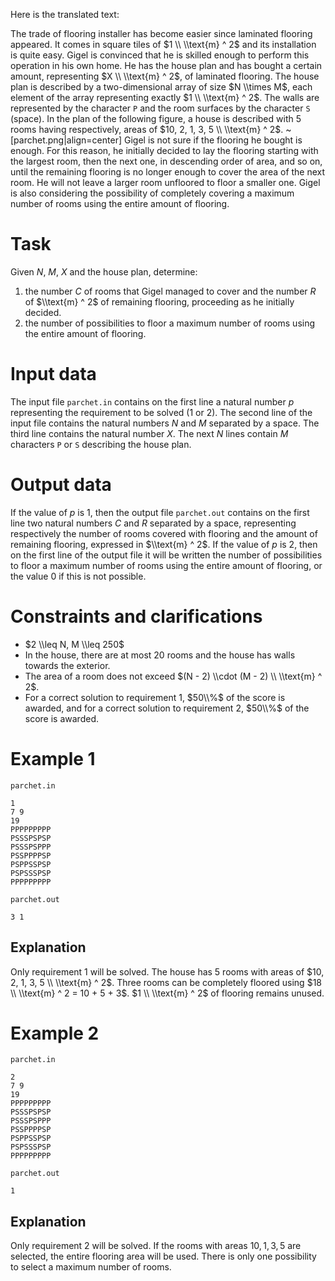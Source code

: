 Here is the translated text:

The trade of flooring installer has become easier since laminated flooring appeared. It comes in square tiles of $1 \\ \\text{m} ^ 2$ and its installation is quite easy. Gigel is convinced that he is skilled enough to perform this operation in his own home. He has the house plan and has bought a certain amount, representing $X \\ \\text{m} ^ 2$, of laminated flooring. The house plan is described by a two-dimensional array of size $N \\times M$, each element of the array representing exactly $1 \\ \\text{m} ^ 2$. The walls are represented by the character `P` and the room surfaces by the character `S` (space). In the plan of the following figure, a house is described with $5$ rooms having respectively, areas of $10, 2, 1, 3, 5 \\ \\text{m} ^ 2$.
~[parchet.png|align=center]
Gigel is not sure if the flooring he bought is enough. For this reason, he initially decided to lay the flooring starting with the largest room, then the next one, in descending order of area, and so on, until the remaining flooring is no longer enough to cover the area of the next room. He will not leave a larger room unfloored to floor a smaller one.
Gigel is also considering the possibility of completely covering a maximum number of rooms using the entire amount of flooring.

# Task

Given $N$, $M$, $X$ and the house plan, determine:
1. the number $C$ of rooms that Gigel managed to cover and the number $R$ of $\\text{m} ^ 2$ of remaining flooring, proceeding as he initially decided.
2. the number of possibilities to floor a maximum number of rooms using the entire amount of flooring.

# Input data

The input file `parchet.in` contains on the first line a natural number $p$ representing the requirement to be solved ($1$ or $2$). The second line of the input file contains the natural numbers $N$ and $M$ separated by a space. The third line contains the natural number $X$. The next $N$ lines contain $M$ characters `P` or `S` describing the house plan.

# Output data

If the value of $p$ is $1$, then the output file `parchet.out` contains on the first line two natural numbers $C$ and $R$ separated by a space, representing respectively the number of rooms covered with flooring and the amount of remaining flooring, expressed in $\\text{m} ^ 2$.
If the value of $p$ is $2$, then on the first line of the output file it will be written the number of possibilities to floor a maximum number of rooms using the entire amount of flooring, or the value $0$ if this is not possible.

# Constraints and clarifications

* $2 \\leq N, M \\leq 250$
* In the house, there are at most $20$ rooms and the house has walls towards the exterior.
* The area of a room does not exceed $(N - 2) \\cdot (M - 2) \\ \\text{m} ^ 2$.
* For a correct solution to requirement $1$, $50\\%$ of the score is awarded, and for a correct solution to requirement $2$, $50\\%$ of the score is awarded.

# Example 1

`parchet.in`
```
1
7 9
19
PPPPPPPPP
PSSSPSPSP
PSSSPSPPP
PSSPPPPSP
PSPPSSPSP
PSPSSSPSP
PPPPPPPPP
```

`parchet.out`
```
3 1
```

## Explanation

Only requirement $1$ will be solved.
The house has $5$ rooms with areas of $10, 2, 1, 3, 5 \\ \\text{m} ^ 2$. Three rooms can be completely floored using $18 \\ \\text{m} ^ 2 = 10 + 5 + 3$. $1 \\ \\text{m} ^ 2$ of flooring remains unused.

# Example 2

`parchet.in`
```
2
7 9
19
PPPPPPPPP
PSSSPSPSP
PSSSPSPPP
PSSPPPPSP
PSPPSSPSP
PSPSSSPSP
PPPPPPPPP
```

`parchet.out`
```
1
```

## Explanation

Only requirement $2$ will be solved.
If the rooms with areas $10, 1, 3, 5$ are selected, the entire flooring area will be used. There is only one possibility to select a maximum number of rooms.